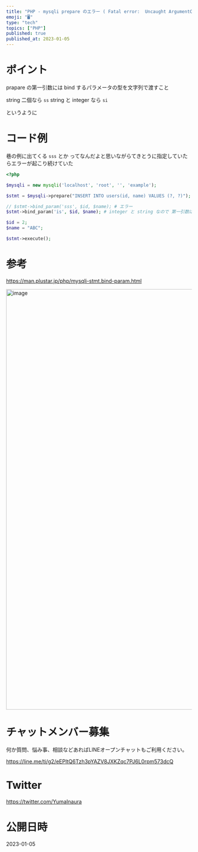```yaml
---
title: "PHP - mysqli prepare のエラー ( Fatal error:  Uncaught ArgumentCountError:"
emoji: "🖥"
type: "tech"
topics: ["PHP"]
published: true
published_at: 2023-01-05
---
```


# ポイント

prapare の第一引数には bind するパラメータの型を文字列で渡すこと

string 二個なら `ss`
string と integer なら `si`

というように


# コード例

巷の例に出てくる  `sss` とか ってなんだよと思いながらてきとうに指定していたらエラーが起こり続けていた

```php
<?php

$mysqli = new mysqli('localhost', 'root', '', 'example');

$stmt = $mysqli->prepare("INSERT INTO users(id, name) VALUES (?, ?)");

// $stmt->bind_param('sss', $id, $name); # エラー
$stmt->bind_param('is', $id, $name); # integer と string なので 第一引数は is

$id = 2;
$name = "ABC";

$stmt->execute();
```

# 参考

https://man.plustar.jp/php/mysqli-stmt.bind-param.html

<img width="1141" alt="image" src="https://user-images.githubusercontent.com/13635059/210698473-1d1f00cd-d96c-4c78-9f84-ad6eed157ff0.png">


# チャットメンバー募集


何か質問、悩み事、相談などあればLINEオープンチャットもご利用ください。

https://line.me/ti/g2/eEPltQ6Tzh3pYAZV8JXKZqc7PJ6L0rpm573dcQ


# Twitter

https://twitter.com/YumaInaura


# 公開日時

2023-01-05
